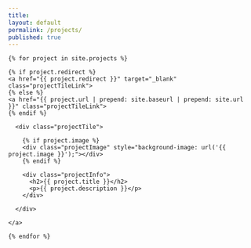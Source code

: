 ```yaml
---
title:
layout: default
permalink: /projects/
published: true
---
```


<div class="projectContainer">

  <div class="gallery">
  
    {% for project in site.projects %}
    
    {% if project.redirect %}
    <a href="{{ project.redirect }}" target="_blank" class="projectTileLink">
    {% else %}
    <a href="{{ project.url | prepend: site.baseurl | prepend: site.url }}" class="projectTileLink">
    {% endif %}
    
      <div class="projectTile">
      
        {% if project.image %}
        <div class="projectImage" style="background-image: url('{{ project.image }}');"></div>
        {% endif %}
        
        <div class="projectInfo">
          <h2>{{ project.title }}</h2>
          <p>{{ project.description }}</p>
        </div>
      
      </div>
    
    </a>
    
    {% endfor %}

  </div>

</div>